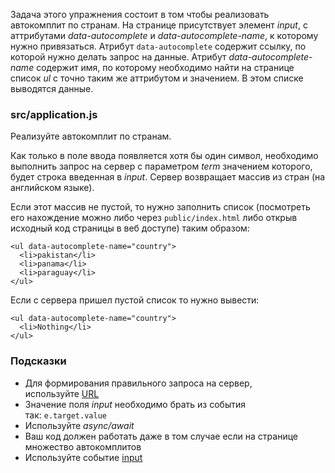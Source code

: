 Задача этого упражнения состоит в том чтобы реализовать автокомплит по странам. На странице присутствует элемент *input*, с аттрибутами *data-autocomplete* и *data-autocomplete-name*, к которому нужно привязаться. Атрибут `data-autocomplete` содержит ссылку, по которой нужно делать запрос на данные. Атрибут *data-autocomplete-name* содержит имя, по которому необходимо найти на странице список *ul* с точно таким же аттрибутом и значением. В этом списке выводятся данные.

### src/application.js

Реализуйте автокомплит по странам.

Как только в поле ввода появляется хотя бы один символ, необходимо выполнить запрос на сервер с параметром *term* значением которого, будет строка введенная в *input*. Сервер возвращает массив из стран (на английском языке).

Если этот массив не пустой, то нужно заполнить список (посмотреть его нахождение можно либо через `public/index.html` либо открыв исходный код страницы в веб доступе) таким образом:

```
<ul data-autocomplete-name="country">
  <li>pakistan</li>
  <li>panama</li>
  <li>paraguay</li>
</ul>

```

Если с сервера пришел пустой список то нужно вывести:

```
<ul data-autocomplete-name="country">
  <li>Nothing</li>
</ul>

```

### Подсказки

-   Для формирования правильного запроса на сервер, используйте [URL](https://developer.mozilla.org/en/docs/Web/API/URL)
-   Значение поля *input* необходимо брать из события так: `e.target.value`
-   Используйте *async/await*
-   Ваш код должен работать даже в том случае если на странице множество автокомплитов
-   Используйте событие [input](https://developer.mozilla.org/en-US/docs/Web/Events/input)